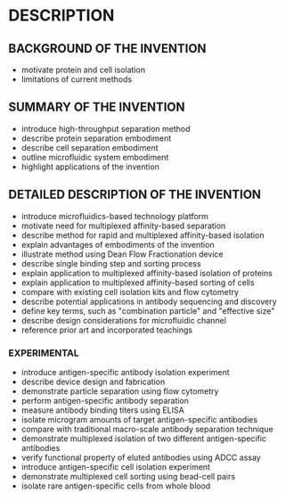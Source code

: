 # DESCRIPTION

## BACKGROUND OF THE INVENTION

- motivate protein and cell isolation
- limitations of current methods

## SUMMARY OF THE INVENTION

- introduce high-throughput separation method
- describe protein separation embodiment
- describe cell separation embodiment
- outline microfluidic system embodiment
- highlight applications of the invention

## DETAILED DESCRIPTION OF THE INVENTION

- introduce microfluidics-based technology platform
- motivate need for multiplexed affinity-based separation
- describe method for rapid and multiplexed affinity-based isolation
- explain advantages of embodiments of the invention
- illustrate method using Dean Flow Fractionation device
- describe single binding step and sorting process
- explain application to multiplexed affinity-based isolation of proteins
- explain application to multiplexed affinity-based sorting of cells
- compare with existing cell isolation kits and flow cytometry
- describe potential applications in antibody sequencing and discovery
- define key terms, such as "combination particle" and "effective size"
- describe design considerations for microfluidic channel
- reference prior art and incorporated teachings

### EXPERIMENTAL

- introduce antigen-specific antibody isolation experiment
- describe device design and fabrication
- demonstrate particle separation using flow cytometry
- perform antigen-specific antibody separation
- measure antibody binding titers using ELISA
- isolate microgram amounts of target antigen-specific antibodies
- compare with traditional macro-scale antibody separation technique
- demonstrate multiplexed isolation of two different antigen-specific antibodies
- verify functional property of eluted antibodies using ADCC assay
- introduce antigen-specific cell isolation experiment
- demonstrate multiplexed cell sorting using bead-cell pairs
- isolate rare antigen-specific cells from whole blood

